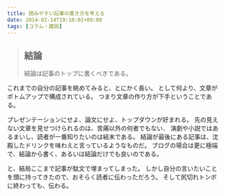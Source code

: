 ```yaml
---
title: 読みやすい記事の書き方を考える
date: 2014-02-14T19:10:01+09:00
tags: [コラム・雑談]
---
```


> 
> 
> ## 結論
> 
> 結論は記事のトップに書くべきである。

  
  
  
  


これまでの自分の記事を眺めてみると、とにかく長い。
として何より、文章がボトムアップで構成されている。
つまり文章の作り方が下手ということである。

プレゼンテーションにせよ、論文にせよ、トップダウンが好まれる。
先の見えない文章を見せつけられるのは、苦痛以外の何者でもない．
演劇や小説ではあるまいし、読者が一番知りたいのは結末である。
結論が最後にある記事は、沈殿したドリンクを味わえと言っているようなものだ。
ブログの場合は更に極端で、結論から書く、あるいは結論だけでも良いのである。

と、結局ここまで記事が駄文で埋まってしまった。
しかし自分の言いたいことを頭に持ってきたので、おそらく読者に伝わっただろう。
そして尻切れトンボに終わっても、伝わる。

